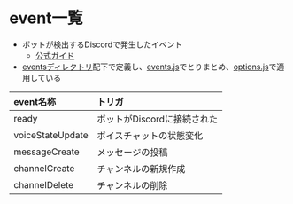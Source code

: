 # event一覧

* ボットが検出するDiscordで発生したイベント
  * [公式ガイド](https://discord.com/developers/docs/topics/gateway-events)
* [eventsディレクトリ](../bot_system/events/)配下で定義し、[events.js](../bot_system/events.js)でとりまとめ、[options.js](../bot_system/options.js)で適用している

| event名称        | トリガ                      |
| :--------------- | :-------------------------- |
| ready            | ボットがDiscordに接続された |
| voiceStateUpdate | ボイスチャットの状態変化    |
| messageCreate    | メッセージの投稿            |
| channelCreate    | チャンネルの新規作成        |
| channelDelete    | チャンネルの削除            |
